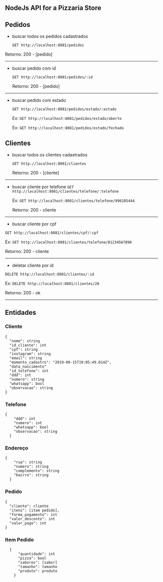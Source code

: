 ## NodeJs API for a Pizzaria Store

## Pedidos

- buscar todos os pedidos cadastrados

  `GET http://localhost:8081/pedidos`

Retorno: 200 - [pedido]

---

- buscar pedido com id

  `GET http://localhost:8081/pedidos/:id`

  Retorno: 200 - [pedido]

---

- buscar pedido com estado

  `GET http://localhost:8081/pedidos/estado/:estado`

  Ex: `GET http://localhost:8081/pedidos/estado/aberto`

  Ex: `GET http://localhost:8081/pedidos/estado/fechado`

## Clientes

- buscar todos os clientes cadastrados

  `GET http://localhost:8081/clientes`

  Retorno: 200 - [cliente]

---

- buscar cliente por telefone
  `GET http://localhost:8081/clientes/telefone/:telefone`

  Ex: `GET http://localhost:8081/clientes/telefone/996185444`

  Retorno: 200 - cliente

---

- buscar cliente por cpf

`GET http://localhost:8081/clientes/cpf/:cpf`

Ex: `GET http://localhost:8081/clientes/telefone/01234567890`

Retorno: 200 - cliente

---

- deletar cliente por id

`DELETE http://localhost:8081/clientes/:id`

Ex: `DELETE http://localhost:8081/clientes/20`

Retorno: 200 - ok

---

## Entidades

### Cliente

```
{
  "nome": string
  "id_cliente": int
  "cpf": string
  "instagram": string
  "email": string
  "momento_cadastro": "2019-09-15T19:05:49.014Z",
  "data_nascimento"
  "id_telefone": int
  "ddd": int
  "numero": string
  "whatsapp": bool
  "observacao": string
}
```

### Telefone

```
{
    "ddd": int
    "numero": int
    "whatsapp": bool
    "observacao": string
  }
```

### Endereço

```
{
    "rua": string
    "numero": string
    "complemento": string
    "bairro": string
  }
```

### Pedido

```
{
  "cliente": cliente
  "itens": [item pedido],
  "forma_pagamento": int
  "valor_desconto": int
  "valor_pago": int
}
```

### Item Pedido

```
  {
      "quantidade": int
      "pizza": bool
      "sabores": [sabor]
      "tamanho": tamanho
      "produto": produto
    }
```
